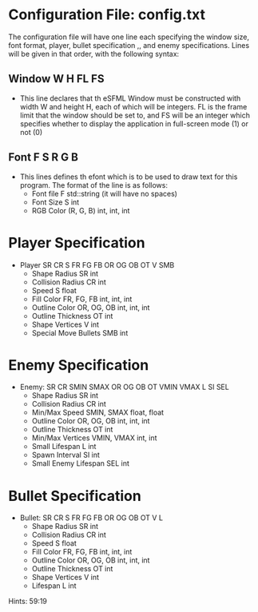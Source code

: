 # Configuration File: config.txt

The configuration file will have one line each specifying the window size, font format, player, bullet specification ,, and enemy specifications.
Lines will be given in that order, with the following syntax:

## Window W H FL FS

- This line declares that th eSFML Window must be constructed with width W and height H, each of which will be integers. FL is the frame limit that the window should be set to, and FS will be an integer which specifies whether to display the application in full-screen mode (1) or not (0)

## Font F S R G B 
- This lines defines th efont which is to be used to draw text for this program. The format of the line is as follows:
    - Font file F           std::string (it will have no spaces)
    - Font Size S           int
    - RGB Color (R, G, B)   int, int, int

# Player Specification 
- Player SR CR S FR FG FB OR OG OB OT V SMB
    - Shape Radius          SR          int
    - Collision Radius      CR          int
    - Speed                 S           float
    - Fill Color            FR, FG, FB  int, int, int
    - Outline Color         OR, OG, OB  int, int, int
    - Outline Thickness     OT          int
    - Shape Vertices        V           int
    - Special Move Bullets  SMB         int

# Enemy Specification

- Enemy: SR CR SMIN SMAX OR OG OB OT VMIN VMAX L SI SEL
    - Shape Radius          SR          int
    - Collision Radius      CR          int
    - Min/Max Speed         SMIN, SMAX  float, float
    - Outline Color         OR, OG, OB  int, int, int
    - Outline Thickness     OT          int
    - Min/Max Vertices      VMIN, VMAX  int, int
    - Small Lifespan        L           int
    - Spawn Interval        SI          int
    - Small Enemy Lifespan  SEL         int

# Bullet Specification 

- Bullet: SR CR S FR FG FB OR OG OB OT V L
    - Shape Radius          SR          int
    - Collision Radius      CR          int
    - Speed                 S           float
    - Fill Color            FR, FG, FB  int, int, int
    - Outline Color         OR, OG, OB  int, int, int
    - Outline Thickness     OT          int
    - Shape Vertices        V           int
    - Lifespan              L           int

Hints: 59:19
